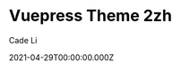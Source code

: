 ---
title: Vuepress Theme 2zh
github: https://github.com/cadecode/vuepress-theme-2zh
demo: https://blog.cadecode.top/
license: MIT
author: Cade Li
author_link: ''
author_twitter: ''
date: 2021-04-29T00:00:00.000Z
ssg:
  - Vuepress
cms: null
css: null
category:
  - Blog
description: VuePress blog theme plugin.
draft: true
publish_date: '2020-07-25T13:57:12Z'
update_date: '2022-08-25T05:05:00Z'
github_star: 129
github_fork: 11
---